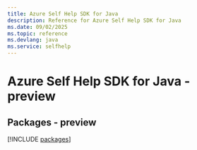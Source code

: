 ```yaml
---
title: Azure Self Help SDK for Java
description: Reference for Azure Self Help SDK for Java
ms.date: 09/02/2025
ms.topic: reference
ms.devlang: java
ms.service: selfhelp
---
```

# Azure Self Help SDK for Java - preview
## Packages - preview
[!INCLUDE [packages](self-help-index.md)]
